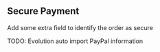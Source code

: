 Secure Payment
--------

Add some extra field to identify the order as secure

TODO: Evolution auto import PayPal information
